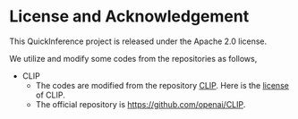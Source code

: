 # License and Acknowledgement

This QuickInference project is released under the Apache 2.0 license.

We utilize and modify some codes from the repositories as follows,

- CLIP
  - The codes are modified from the repository [CLIP](https://github.com/openai/CLIP). Here is the [license](LICENSE-CLIP) of CLIP.
  - The official repository is <https://github.com/openai/CLIP>.


